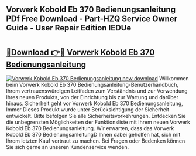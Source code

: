 ## Vorwerk Kobold Eb 370 Bedienungsanleitung PDf Free Download - Part-HZQ Service Owner Guide - User Repair Edition IEDUe

# <h2><a href="http://df5a0d.blite.top/?on=Vorwerk+Kobold+Eb+370+Bedienungsanleitung">🔗Download 👉🔴 Vorwerk Kobold Eb 370 Bedienungsanleitung</a></h2>

[![Vorwerk Kobold Eb 370 Bedienungsanleitung new download](https://i.imgur.com/lujVjoI.png)](http://df5a0d.blite.top/?on=Vorwerk+Kobold+Eb+370+Bedienungsanleitung)
Willkommen beim Vorwerk Kobold Eb 370 Bedienungsanleitung-Benutzerhandbuch, Ihrem vertrauenswürdigen Leitfaden zum Verständnis und zur Verwendung Ihres neuen Produkts, von der Einrichtung bis zur Wartung und darüber hinaus. Sicherheit geht vor Vorwerk Kobold Eb 370 Bedienungsanleitung, Immer Dieses Produkt wurde unter Berücksichtigung der Sicherheit entwickelt. Bitte befolgen Sie alle Sicherheitsvorkehrungen. Entdecken Sie die unbegrenzten Möglichkeiten der Funktionsliste mit Ihrem neuen Vorwerk Kobold Eb 370 Bedienungsanleitung. Wir erwarten, dass das Vorwerk Kobold Eb 370 BedienungsanleitungD Ihnen dabei geholfen hat, sich mit Ihrem letzten Kauf vertraut zu machen. Bei Fragen oder Bedenken können Sie sich gerne an unseren Kundenservice wenden.
